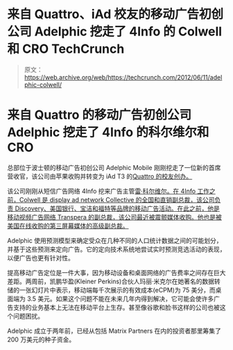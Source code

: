 # 来自 Quattro、iAd 校友的移动广告初创公司 Adelphic 挖走了 4Info 的 Colwell 和 CRO TechCrunch

> 原文：<https://web.archive.org/web/https://techcrunch.com/2012/06/11/adelphic-colwell/>

# 来自 Quattro 的移动广告初创公司 Adelphic 挖走了 4Info 的科尔维尔和 CRO

总部位于波士顿的移动广告初创公司 Adelphic Mobile 刚刚挖走了一位新的首席营收官，该公司由苹果收购并转变为 iAd T3 的[Quattro 的校友创办。](https://web.archive.org/web/20221224182035/https://techcrunch.com/2010/01/04/apple-acquires-quattro-wireless/)

该公司刚刚从短信广告网络 4Info 挖来广告主管[雷·科尔维尔。在 4Info 工作之前，Colwell 是 display ad network Collective 的全国和直销副总裁，该公司负责 Discovery、美国银行、宝洁和福特等品牌的移动广告活动。在此之前，他是移动视频广告网络 Transpera 的副总裁，该公司最近被震颤媒体收购。他也是被美国在线收购的第三屏幕媒体的高级副总裁。](https://web.archive.org/web/20221224182035/https://techcrunch.com/2011/04/13/4info-nabs-mobile-ad-exec-ray-colwell-as-chief-revenue-officer/)

Adelphic 使用预测模型来确定受众在几种不同的人口统计数据之间的可能划分，并基于这些预测来定向广告。它的定向技术系统地尝试实时预测竞选活动的表现，以便广告也更有针对性。

提高移动广告定位是一件大事，因为移动设备和桌面网络的广告费率之间存在巨大差距。两周前，凯鹏华盈(Kleiner Perkins)合伙人玛丽·米克尔在她著名的数据转储的一张幻灯片中表示，移动端每千次展示的有效成本(eCPM)为 75 美分，而桌面端为 3.5 美元。如果这个问题不能在未来几年内得到解决，它可能会使许多广告支持的业务基本上无法在移动平台上生存。甚至像谷歌和脸书这样的公司也被这个问题困扰。

Adelphic 成立于两年前，已经从包括 Matrix Partners 在内的投资者那里筹集了 200 万美元的种子资金。